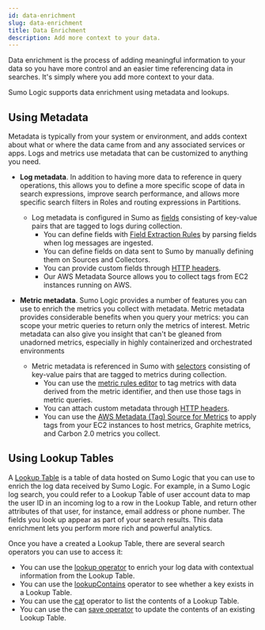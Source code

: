 ```yaml
---
id: data-enrichment
slug: data-enrichment
title: Data Enrichment
description: Add more context to your data.
---
```


Data enrichment is the process of adding meaningful information to your data so you have more control and an easier time referencing data in searches. It's simply where you add more context to your data.

Sumo Logic supports data enrichment using metadata and lookups.

## Using Metadata
Metadata is typically from your system or environment, and adds context about what or where the data came from and any associated services or apps. Logs and metrics use metadata that can be customized to anything you need.

* **Log metadata**. In addition to having more data to reference in query operations, this allows you to define a more specific scope of data in search expressions, improve search performance, and allows more specific search filters in Roles and routing expressions in Partitions.
  * Log metadata is configured in Sumo as [fields](/docs/manage/fields) consisting of key-value pairs that are tagged to logs during collection.
    * You can define fields with [Field Extraction Rules](/docs/manage/field-extractions) by parsing fields when log messages are ingested.
    * You can define fields on data sent to Sumo by manually defining them on Sources and Collectors.
    * You can provide custom fields through [HTTP headers](/docs/send-data/hosted-collectors/http-source).
    * Our AWS Metadata Source allows you to collect tags from EC2 instances running on AWS.


* **Metric metadata**. Sumo Logic provides a number of features you can use to enrich the metrics you collect with metadata. Metric metadata provides considerable benefits when you query your metrics: you can scope your metric queries to return only the metrics of interest. Metric metadata can also give you insight that can't be gleaned from unadorned metrics, especially in highly containerized and orchestrated environments
  * Metric metadata is referenced in Sumo with [selectors](/docs/metrics/introduction) consisting of key-value pairs that are tagged to metrics during collection.
    * You can use the [metric rules editor](/docs/metrics/metric-rules-editor) to tag metrics with data derived from the metric identifier, and then use those tags in metric queries.
    * You can attach custom metadata through [HTTP headers](/docs/send-data/hosted-collectors/http-source).
    * You can use the [AWS Metadata (Tag) Source for Metrics](/docs/send-data/hosted-collectors/amazon-aws/aws-metadata-tag-source.md) to apply tags from your EC2 instances to host metrics, Graphite metrics, and Carbon 2.0 metrics you collect.

## Using Lookup Tables
A [Lookup Table](/docs/search/lookup-tables) is a table of data hosted on Sumo Logic that you can use to enrich the log data received by Sumo Logic. For example, in a Sumo Logic log search, you could refer to a Lookup Table of user account data to map the user ID in an incoming log to a row in the Lookup Table, and return other attributes of that user, for instance, email address or phone number. The fields you look up appear as part of your search results. This data enrichment lets you perform more rich and powerful analytics.  

Once you have a created a Lookup Table, there are several search operators you can use to access it:

* You can use the [lookup operator](/docs/search/search-query-language/search-operators/lookup) to enrich your log data with contextual information from the Lookup Table.
* You can use the [lookupContains](/docs/search/search-query-language/search-operators/lookupContains) operator to see whether a key exists in a Lookup Table.
* You can use the [cat](/docs/search/search-query-language/search-operators/cat) operator to list the contents of a Lookup Table.
* You can use the can [save operator](/docs/search/search-query-language/search-operators/save) to update the contents of an existing Lookup Table.

